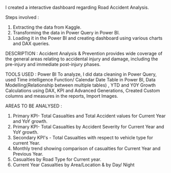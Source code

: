 I created a interactive dashboard regarding Road Accident Analysis.

Steps involved : 
1. Extracting the data from Kaggle.
2. Transforming the data in Power Query in Power BI.
3. Loading it in the Power BI and creating dashboard using various charts and DAX queries.

DESCRIPTION : Accident Analysis & Prevention provides wide coverage of the general areas relating to accidental injury and damage, including the pre-injury and immediate post-injury phases.

TOOLS USED : Power BI
To analyze, I did data cleaning in Power Query, used Time intelligence Function/ Calendar Date Table in Power BI, Data Modelling(Relationship between multiple tables) , YTD and Y0Y Growth Calculations using DAX, KPI and Advanced Generations, Created Custom columns and measures in the reports, Import Images.

AREAS TO BE ANALYSED :
1. Primary KPI- Total Casualties and Total Accident values for Current Year and YoY growth.
2. Primary KPI- Total Casualties by Accident Severity for Current Year and YoY growth.
3. Secondary KPI's - Total Casualties with respect to vehicle type for current Year.
4. Monthly trend showing comparison of casualties for Current Year and Previous Year.
5. Casualties by Road Type for Current year.
6. Current Year Casualties by Area/Location & by Day/ Night
